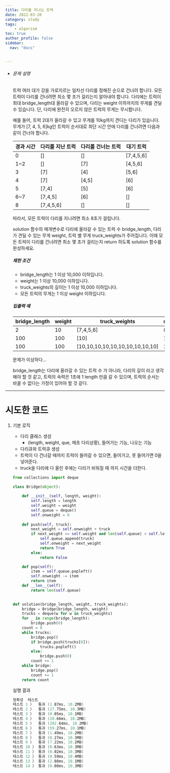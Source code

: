 ```yaml
---
title: 다리를 지나는 트럭
date: 2022-03-20
category: study
tags:
    - algorism
toc: true
author_profile: false
sidebar:
  nav: "docs"


---
```


- ###### 문제 설명

  트럭 여러 대가 강을 가로지르는 일차선 다리를 정해진 순으로 건너려 합니다. 모든 트럭이 다리를 건너려면 최소 몇 초가 걸리는지 알아내야 합니다. 다리에는 트럭이 최대 bridge_length대 올라갈 수 있으며, 다리는 weight 이하까지의 무게를 견딜 수 있습니다. 단, 다리에 완전히 오르지 않은 트럭의 무게는 무시합니다.

  예를 들어, 트럭 2대가 올라갈 수 있고 무게를 10kg까지 견디는 다리가 있습니다. 무게가 [7, 4, 5, 6]kg인 트럭이 순서대로 최단 시간 안에 다리를 건너려면 다음과 같이 건너야 합니다.
  
  | 경과 시간 | 다리를 지난 트럭 | 다리를 건너는 트럭 | 대기 트럭 |
  | --------- | ---------------- | ------------------ | --------- |
  | 0         | []               | []                 | [7,4,5,6] |
  | 1~2       | []               | [7]                | [4,5,6]   |
  | 3         | [7]              | [4]                | [5,6]     |
  | 4         | [7]              | [4,5]              | [6]       |
  | 5         | [7,4]            | [5]                | [6]       |
  | 6~7       | [7,4,5]          | [6]                | []        |
  | 8         | [7,4,5,6]        | []                 | []        |
  
  따라서, 모든 트럭이 다리를 지나려면 최소 8초가 걸립니다.
  
  solution 함수의 매개변수로 다리에 올라갈 수 있는 트럭 수 bridge_length, 다리가 견딜 수 있는 무게 weight, 트럭 별 무게 truck_weights가 주어집니다. 이때 모든 트럭이 다리를 건너려면 최소 몇 초가 걸리는지 return 하도록 solution 함수를 완성하세요.
  
  ##### 제한 조건
  
  - bridge_length는 1 이상 10,000 이하입니다.
  - weight는 1 이상 10,000 이하입니다.
  - truck_weights의 길이는 1 이상 10,000 이하입니다.
  - 모든 트럭의 무게는 1 이상 weight 이하입니다.

  ##### 입출력 예

  | bridge_length | weight | truck_weights                   | return |
  | ------------- | ------ | ------------------------------- | ------ |
  | 2             | 10     | [7,4,5,6]                       | 8      |
  | 100           | 100    | [10]                            | 101    |
  | 100           | 100    | [10,10,10,10,10,10,10,10,10,10] | 110    |

  문제가 이상하다...
  
  bridge_length는 다리에 올라갈 수 있는 트럭 수 가 아니라, 다리의 길이 라고 생각해야 할 것 같고, 트럭의 속력은 1초에 1 length  만큼 갈 수 있으며, 트럭의 순서는 바꿀 수 없다는 가정이 있어야 할 것 같다.
  
  

------

# 시도한 코드

1. 기본 로직

   - 다리 클래스 생성 
     - (length, weight, que, 매초 다리상황), 들어가는 기능, 나오는 기능
   - 다리큐와 트럭큐 생성
   - 트럭이 다 건너갈 때까지 트럭이 들어갈 수 있으면, 들어가고, 못 들어가면 0을 넣어준다.
   - truck을 다리에 다 올린 후에는 다리가 비워질 때 까지 시간을 더한다.

   ```python
   from collections import deque
   
   class Bridge(object):
       
       def __init__(self, length, weight):
           self.length = length
           self.weight = weight
           self.queue = deque()
           self.onweight = 0
           
       def push(self, truck):
           next_weight = self.onweight + truck
           if next_weight <= self.weight and len(self.queue) < self.length:
               self.queue.append(truck)
               self.onweight = next_weight
               return True
           else:
               return False
   
       def pop(self):
           item = self.queue.popleft()
           self.onweight -= item
           return item
       def __len__(self):
           return len(self.queue)
   
       
   def solution(bridge_length, weight, truck_weights):
       bridge = Bridge(bridge_length, weight)
       trucks = deque(w for w in truck_weights)
       for _ in range(bridge_length):
           bridge.push(0)
       count = 0
       while trucks:
           bridge.pop()
           if bridge.push(trucks[0]):
               trucks.popleft()
           else:
               bridge.push(0)
           count += 1
       while bridge:
           bridge.pop()
           count += 1
       return count
   ```

   실행 결과

   ```powershell
   정확성  테스트
   테스트 1 〉	통과 (1.87ms, 10.2MB)
   테스트 2 〉	통과 (27.75ms, 10.3MB)
   테스트 3 〉	통과 (0.05ms, 10.1MB)
   테스트 4 〉	통과 (20.66ms, 10.2MB)
   테스트 5 〉	통과 (202.64ms, 10.2MB)
   테스트 6 〉	통과 (59.27ms, 10.1MB)
   테스트 7 〉	통과 (1.49ms, 10.2MB)
   테스트 8 〉	통과 (0.27ms, 10.3MB)
   테스트 9 〉	통과 (7.22ms, 10.2MB)
   테스트 10 〉	통과 (0.63ms, 10.3MB)
   테스트 11 〉	통과 (0.02ms, 10.3MB)
   테스트 12 〉	통과 (0.59ms, 10.4MB)
   테스트 13 〉	통과 (2.08ms, 10.1MB)
   테스트 14 〉	통과 (0.08ms, 10.3MB)
   ```

   

   


